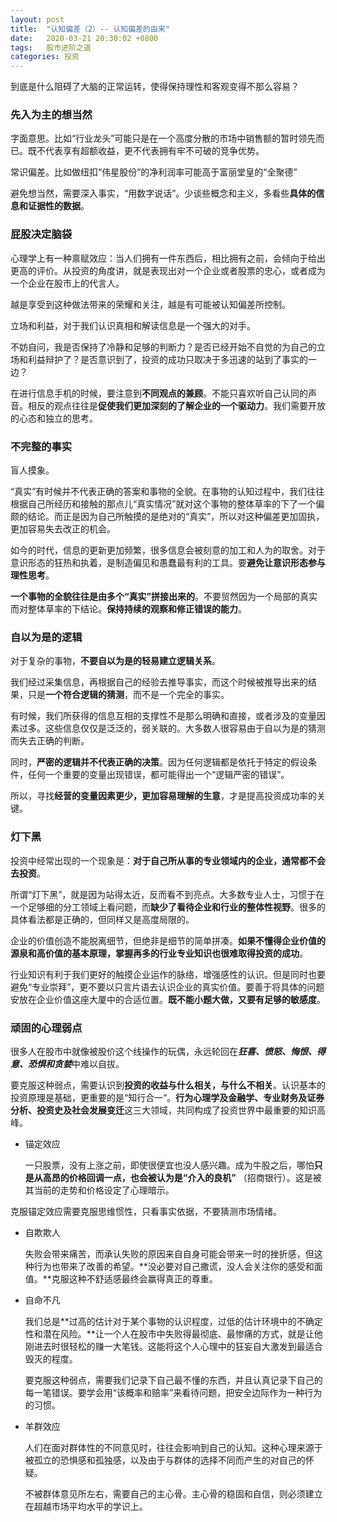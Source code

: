 ```yaml
---
layout: post
title:  "认知偏差（2）-- 认知偏差的由来"
date:   2020-03-21 20:30:02 +0800
tags:   股市进阶之道
categories: 投资
---
```


到底是什么阻碍了大脑的正常运转，使得保持理性和客观变得不那么容易？

### 先入为主的想当然

字面意思。比如“行业龙头”可能只是在一个高度分散的市场中销售额的暂时领先而已。既不代表享有超额收益，更不代表拥有牢不可破的竞争优势。

常识偏差。比如做纽扣“伟星股份”的净利润率可能高于富丽堂皇的“全聚德”

避免想当然，需要深入事实，“用数字说话”。少谈些概念和主义，多看些**具体的信息和证据性的数据**。

### 屁股决定脑袋

心理学上有一种禀赋效应：当人们拥有一件东西后，相比拥有之前，会倾向于给出更高的评价。从投资的角度讲，就是表现出对一个企业或者股票的忠心，或者成为一个企业在股市上的代言人。

越是享受到这种做法带来的荣耀和关注，越是有可能被认知偏差所控制。

立场和利益，对于我们认识真相和解读信息是一个强大的对手。

不妨自问，我是否保持了冷静和足够的判断力？是否已经开始不自觉的为自己的立场和利益辩护了？是否意识到了，投资的成功只取决于多迅速的站到了事实的一边？

在进行信息手机的时候，要注意到**不同观点的兼顾**。不能只喜欢听自己认同的声音。相反的观点往往是**促使我们更加深刻的了解企业的一个驱动力**。我们需要开放的心态和独立的思考。

### 不完整的事实

盲人摸象。

“真实”有时候并不代表正确的答案和事物的全貌。在事物的认知过程中，我们往往根据自己所经历和接触的那点儿“真实情况”就对这个事物的整体草率的下了一个偏颇的结论。而正是因为自己所触摸的是绝对的“真实”，所以对这种偏差更加固执，更加容易失去改正的机会。

如今的时代，信息的更新更加频繁，很多信息会被刻意的加工和人为的取舍。对于意识形态的狂热和执着，是制造偏见和愚蠢最有利的工具。要**避免让意识形态参与理性思考**。

**一个事物的全貌往往是由多个“真实”拼接出来的**。不要贸然因为一个局部的真实而对整体草率的下结论。**保持持续的观察和修正错误的能力**。

### 自以为是的逻辑

对于复杂的事物，**不要自以为是的轻易建立逻辑关系**。

我们经过采集信息，再根据自己的经验去推导事实，而这个时候被推导出来的结果，只是**一个符合逻辑的猜测**，而不是一个完全的事实。

有时候，我们所获得的信息互相的支撑性不是那么明确和直接，或者涉及的变量因素过多。这些信息仅仅是泛泛的，弱关联的。大多数人很容易由于自以为是的猜测而失去正确的判断。

同时，**严密的逻辑并不代表正确的决策**。因为任何逻辑都是依托于特定的假设条件，任何一个重要的变量出现错误，都可能得出一个“逻辑严密的错误”。

所以，寻找**经营的变量因素更少，更加容易理解的生意**，才是提高投资成功率的关键。

### 灯下黑

投资中经常出现的一个现象是：**对于自己所从事的专业领域内的企业，通常都不会去投资**。

所谓“灯下黑”，就是因为站得太近，反而看不到亮点。大多数专业人士，习惯于在一个足够细的分工领域上看问题，而**缺少了看待企业和行业的整体性视野**。很多的具体看法都是正确的，但同样又是高度局限的。

企业的价值创造不能脱离细节，但绝非是细节的简单拼凑。**如果不懂得企业价值的源泉和高价值的基本原理，掌握再多的行业专业知识也很难取得投资的成功**。

行业知识有利于我们更好的触摸企业运作的脉络，增强感性的认识。但是同时也要避免“专业崇拜”，更不要以只言片语去认识企业的真实价值。要善于将具体的问题安放在企业价值这座大厦中的合适位置。**既不能小题大做，又要有足够的敏感度**。

### 顽固的心理弱点

很多人在股市中就像被股价这个线操作的玩偶，永远轮回在***狂喜、愤怒、悔恨、得意、恐惧和贪婪***中难以自拔。

要克服这种弱点，需要认识到**投资的收益与什么相关，与什么不相关**。认识基本的投资原理是基础，更重要的是“知行合一”。**行为心理学及金融学、专业财务及证券分析、投资史及社会发展变迁**这三大领域，共同构成了投资世界中最重要的知识高峰。

+ 锚定效应

    一只股票，没有上涨之前，即使很便宜也没人感兴趣。成为牛股之后，哪怕**只是从高昂的价格回调一点，也会被认为是“介入的良机”** （招商银行）。这是被其当前的走势和价格设定了心理暗示。

克服锚定效应需要克服思维惯性，只看事实依据，不要猜测市场情绪。

+ 自欺欺人

    失败会带来痛苦，而承认失败的原因来自自身可能会带来一时的挫折感，但这种行为也带来了改善的希望。**没必要对自己撒谎，没人会关注你的感受和面值。**克服这种不舒适感最终会赢得真正的尊重。

+ 自命不凡

    我们总是**过高的估计对于某个事物的认识程度，过低的估计环境中的不确定性和潜在风险。**让一个人在股市中失败得最彻底、最惨痛的方式，就是让他刚进去时很轻松的赚一大笔钱。这能将这个人心理中的狂妄自大激发到最适合毁灭的程度。

    要克服这种弱点，需要我们记录下自己最不懂的东西，并且认真记录下自己的每一笔错误。要学会用“该概率和赔率”来看待问题，把安全边际作为一种行为的习惯。

+ 羊群效应

    人们在面对群体性的不同意见时，往往会影响到自己的认知。这种心理来源于被孤立的恐惧感和孤独感，以及由于与群体的选择不同而产生的对自己的怀疑。

    不被群体意见所左右，需要自己的主心骨。主心骨的稳固和自信，则必须建立在超越市场平均水平的学识上。